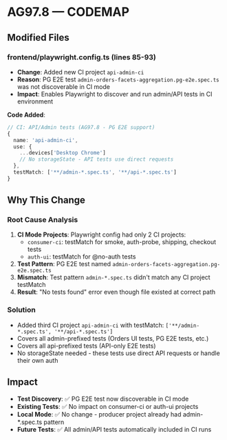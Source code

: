 # AG97.8 — CODEMAP

## Modified Files

### frontend/playwright.config.ts (lines 85-93)
- **Change**: Added new CI project `api-admin-ci`
- **Reason**: PG E2E test `admin-orders-facets-aggregation.pg-e2e.spec.ts` was not discoverable in CI mode
- **Impact**: Enables Playwright to discover and run admin/API tests in CI environment

**Code Added**:
```typescript
// CI: API/Admin tests (AG97.8 - PG E2E support)
{
  name: 'api-admin-ci',
  use: {
    ...devices['Desktop Chrome']
    // No storageState - API tests use direct requests
  },
  testMatch: ['**/admin-*.spec.ts', '**/api-*.spec.ts']
}
```

## Why This Change

### Root Cause Analysis
1. **CI Mode Projects**: Playwright config had only 2 CI projects:
   - `consumer-ci`: testMatch for smoke, auth-probe, shipping, checkout tests
   - `auth-ui`: testMatch for @no-auth tests
2. **Test Pattern**: PG E2E test named `admin-orders-facets-aggregation.pg-e2e.spec.ts`
3. **Mismatch**: Test pattern `admin-*.spec.ts` didn't match any CI project testMatch
4. **Result**: "No tests found" error even though file existed at correct path

### Solution
- Added third CI project `api-admin-ci` with testMatch: `['**/admin-*.spec.ts', '**/api-*.spec.ts']`
- Covers all admin-prefixed tests (Orders UI tests, PG E2E tests, etc.)
- Covers all api-prefixed tests (API-only E2E tests)
- No storageState needed - these tests use direct API requests or handle their own auth

## Impact
- **Test Discovery**: ✅ PG E2E test now discoverable in CI mode
- **Existing Tests**: ✅ No impact on consumer-ci or auth-ui projects
- **Local Mode**: ✅ No change - producer project already had admin-*.spec.ts pattern
- **Future Tests**: ✅ All admin/API tests automatically included in CI runs
